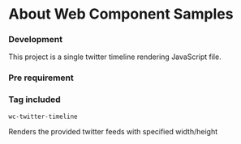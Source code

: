 # About Web Component Samples


### Development 
This project is a single twitter timeline rendering JavaScript file.

### Pre requirement


### Tag included

`wc-twitter-timeline` 

Renders the provided twitter feeds with specified width/height 

